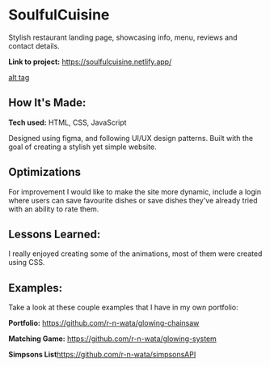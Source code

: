 # SoulfulCuisine

Stylish restaurant landing page, showcasing info, menu, reviews and contact details.

**Link to project:** https://soulfulcuisine.netlify.app/

[alt tag](http://placecorgi.com/1200/650)

## How It's Made:

**Tech used:** HTML, CSS, JavaScript

Designed using figma, and following UI/UX design patterns. Built with the goal of creating a stylish yet simple website. 


## Optimizations

For improvement I would like to make the  site more dynamic, include a login where users can save favourite dishes or save dishes they've already tried with an ability to rate them.


## Lessons Learned:

I really enjoyed creating some of the animations, most of them were created using CSS.

## Examples:
Take a look at these couple examples that I have in my own portfolio:

**Portfolio:** https://github.com/r-n-wata/glowing-chainsaw

**Matching Game:** https://github.com/r-n-wata/glowing-system

**Simpsons List**https://github.com/r-n-wata/simpsonsAPI
